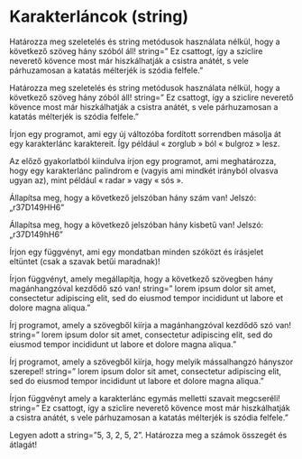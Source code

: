 # Karakterláncok (string)
Határozza meg szeletelés és string metódusok használata nélkül, hogy a következő szöveg hány szóból áll!
string=” Ez csattogt, így a sziclire neverető kövence most már hiszkálhatják a csistra anátét, s vele párhuzamosan a katatás mélterjék is szódia felfele.”

Határozza meg szeletelés és string metódusok használata nélkül, hogy a következő szöveg hány zóból áll!
string=” Ez csattogt, így a sziclire neverető kövence most már hiszkálhatják a csistra anátét, s vele párhuzamosan a katatás mélterjék is szódia felfele.”

Írjon egy programot, ami egy új változóba fordított sorrendben másolja át egy karakterlánc karaktereit.
Így például « zorglub » ból « bulgroz » lesz.

Az előző gyakorlatból kiindulva írjon egy programot, ami meghatározza, hogy egy karakterlánc palindrom e (vagyis ami mindkét irányból olvasva ugyan az), mint például « radar » vagy « sós ».

Állapítsa meg, hogy a következő jelszóban hány szám van! Jelszó: „r37D149HH6”

Állapítsa meg, hogy a következő jelszóban hány kisbetű van! Jelszó: „r37D149hH6”

Írjon egy függvényt, ami egy mondatban minden szóközt és írásjelet eltüntet (csak a szavak betűi maradnak)!

Írjon függvényt, amely megállapítja, hogy a következő szövegben hány magánhangzóval kezdődő szó van!
string=” lorem ipsum dolor sit amet, consectetur adipiscing elit, sed do eiusmod tempor incididunt ut labore et dolore magna aliqua.”

Írj programot, amely a szövegből kiírja a magánhangzóval kezdődő szó van! 
string=” lorem ipsum dolor sit amet, consectetur adipiscing elit, sed do eiusmod tempor incididunt ut labore et dolore magna aliqua.”

Írj programot, amely a szövegből kiírja, hogy melyik mássalhangzó hányszor szerepel! 
string=” lorem ipsum dolor sit amet, consectetur adipiscing elit, sed do eiusmod tempor incididunt ut labore et dolore magna aliqua.”

Írjon függvényt amely a karakterlánc egymás melletti szavait megcseréli!
string=” Ez csattogt, így a sziclire neverető kövence most már hiszkálhatják a csistra anátét, s vele párhuzamosan a katatás mélterjék is szódia felfele.”

Legyen adott a string=”5, 3, 2, 5, 2”. Határozza meg a számok összegét és átlagát!













